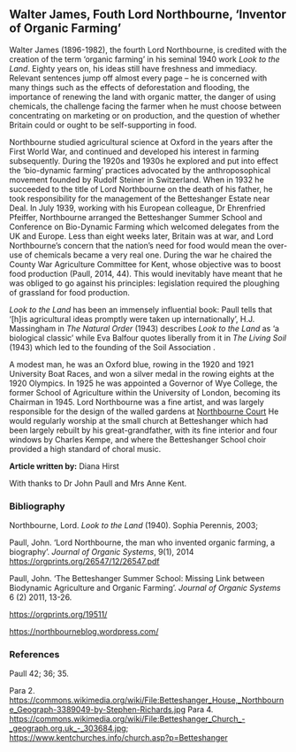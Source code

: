 ## Walter James, Fouth Lord Northbourne, ‘Inventor of Organic Farming’

Walter James (1896-1982), the fourth Lord Northbourne, is credited with the creation of the term ‘organic farming’ in his seminal 1940 work _Look to the Land_.  Eighty years on, his ideas still have freshness and immediacy. Relevant sentences jump off almost every page – he is concerned with many things such as the effects of deforestation and flooding, the importance of renewing the land with organic matter, the danger of using chemicals, the challenge facing the farmer when he must choose between concentrating on marketing or on production, and the question of whether Britain could or ought to be self-supporting in food.

Northbourne studied agricultural science at Oxford in the years after the First World War, and continued and developed his interest in farming subsequently. During the 1920s and 1930s he explored and put into effect the ‘bio-dynamic farming’ practices advocated by the anthroposophical movement founded by Rudolf Steiner in Switzerland. When in 1932 he succeeded to the title of Lord Northbourne on the death of his father, he took responsibility for the management of the Betteshanger Estate near Deal. In July 1939, working with his European colleague, Dr Ehrenfried Pfeiffer, Northbourne arranged the Betteshanger Summer School and Conference on Bio-Dynamic Farming which welcomed delegates from the UK and Europe.  Less than eight weeks later, Britain was at war, and Lord Northbourne’s concern that the nation’s need for food would mean the over-use of chemicals became a very real one. During the war he chaired the County War Agriculture Committee for Kent, whose objective was to boost food production (Paull, 2014, 44). This would inevitably have meant that he was obliged to go against his principles: legislation required the ploughing of grassland for food production.

_Look to the Land_ has been an immensely influential book: Paull tells that ‘[h]is agricultural ideas promptly were taken up internationally’, H.J. Massingham in _The Natural Order_ (1943) describes _Look to the Land_ as ‘a biological classic’ while Eva Balfour quotes liberally from it in _The Living Soil_ (1943) which led to the founding of the Soil Association . 

A modest man, he was an Oxford blue, rowing in the 1920 and 1921 University Boat Races, and won a silver medal in the rowing eights at the 1920 Olympics. In 1925 he was appointed a Governor of Wye College, the former School of Agriculture within the University of London, becoming its Chairman in 1945. Lord Northbourne was a fine artist, and was largely responsible for the design of the walled gardens at [Northbourne Court]( https://www.parksandgardens.org/places/northbourne-court) He would regularly worship at the small church at Betteshanger which had been largely rebuilt by his great-grandfather, with its fine interior and four windows by Charles Kempe, and where the Betteshanger School choir provided a high standard of choral music.

**Article written by:** Diana Hirst

With thanks to Dr John Paull and Mrs Anne Kent.

### Bibliography

Northbourne, Lord. _Look to the Land_ (1940). Sophia Perennis, 2003; 

Paull, John. ‘Lord Northbourne, the man who invented organic farming, a biography’. _Journal of Organic Systems_, 9(1), 2014 https://orgprints.org/26547/12/26547.pdf

Paull, John. ‘The Betteshanger Summer School: Missing Link between Biodynamic Agriculture and Organic Farming’. _Journal of Organic Systems_ 6 (2) 2011, 13-26. 

https://orgprints.org/19511/

https://northbourneblog.wordpress.com/

### References

  Paull 42; 36; 35.


Para 2. https://commons.wikimedia.org/wiki/File:Betteshanger_House,_Northbourne_Geograph-3389049-by-Stephen-Richards.jpg
Para 4. https://commons.wikimedia.org/wiki/File:Betteshanger_Church_-_geograph.org.uk_-_303684.jpg; https://www.kentchurches.info/church.asp?p=Betteshanger
